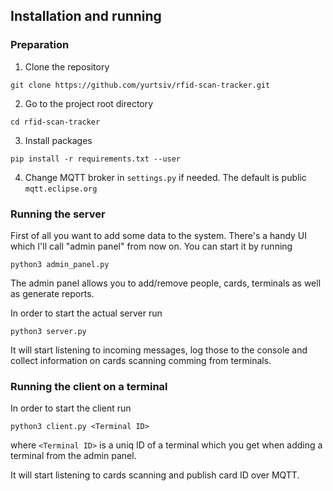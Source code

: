 ## Installation and running

### Preparation
1. Clone the repository
```
git clone https://github.com/yurtsiv/rfid-scan-tracker.git
```

2. Go to the project root directory
```
cd rfid-scan-tracker
```
3. Install packages
```
pip install -r requirements.txt --user
```

4. Change MQTT broker in `settings.py` if needed. The default is public `mqtt.eclipse.org`


### Running the server

First of all you want to add some data to the system. There's a handy UI which I'll call "admin panel" from now on. You can start it by running
```
python3 admin_panel.py
```

The admin panel allows you to add/remove people, cards, terminals as well as generate reports.


In order to start the actual server run

```
python3 server.py
```

It will start listening to incoming messages, log those to the console and collect information on cards scanning comming from terminals.

### Running the client on a terminal

In order to start the client run
```
python3 client.py <Terminal ID>
```

where  `<Terminal ID>` is a uniq ID of a terminal which you get when adding a terminal from the admin panel.

It will start listening to cards scanning and publish card ID over MQTT.
